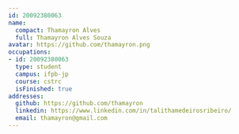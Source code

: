 ```yaml
---
id: 20092380063
name:
  compact: Thamayron Alves
  full: Thamayron Alves Souza
avatar: https://github.com/thamayron.png
occupations:
- id: 20092380063
  type: student
  campus: ifpb-jp
  course: cstrc
  isFinished: true
addresses:
  github: https://github.com/thamayron
  linkedin: https://www.linkedin.com/in/talithamedeirosribeiro/
  email: thamayron@gmail.com
---
```


